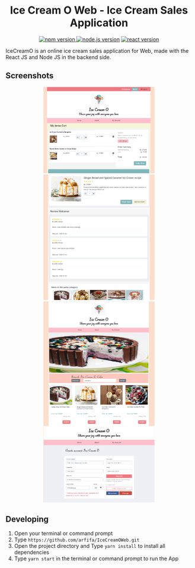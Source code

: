 <h1 align="center">Ice Cream O Web - Ice Cream Sales Application</h1>

<p align="center">
<a href="#"><img src="https://img.shields.io/badge/npm-6.13.4-brightgreen.svg?style=flat-square" alt="npm version">
</a>
<a href="#"><img src="https://img.shields.io/badge/node.js-12.10.0-blue.svg?style=flat-square" alt="node.js version"></a>
<a href="#"><img src="https://img.shields.io/badge/react_native-0.61-green.svg?style=flat-square" alt="react version"></a>
<a href="https://github.com/arfifa/IceCreamOMobile/blob/master/LICENSE"></a>
</p>

IceCreamO is an online ice cream sales application for Web, made with the React JS and Node JS in the backend side.

## Screenshots

<p align="center">
<img src="https://github.com/arfifa/IceCreamOWeb/blob/master/front_end/src/assets/screenApp/cart.png" width="300">
<img src="https://github.com/arfifa/IceCreamOWeb/blob/master/front_end/src/assets/screenApp/detail.png" width="300">
<img src="https://github.com/arfifa/IceCreamOWeb/blob/master/front_end/src/assets/screenApp/home.png" width="300">
<img src="https://github.com/arfifa/IceCreamOWeb/blob/master/front_end/src/assets/screenApp/register.png" width="300">
</p>

## Developing
1. Open your terminal or command prompt
2. Type `https://github.com/arfifa/IceCreamOWeb.git`
3. Open the project directory and Type `yarn install` to install all dependencies
4. Type `yarn start` in the terminal or command prompt to run the App
